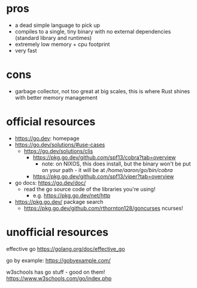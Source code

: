 # pros

- a dead simple language to pick up
- compiles to a single, tiny binary with no external dependencies (standard library and runtimes)
- extremely low memory + cpu footprint
- very fast

# cons
- garbage collector, not too great at big scales, this is where Rust shines with better memory management

# official resources

- https://go.dev: homepage
- https://go.dev/solutions/#use-cases
	- https://go.dev/solutions/clis
		- https://pkg.go.dev/github.com/spf13/cobra?tab=overview
			- note: on NIXOS, this does install, but the binary won't be put on your path - it will be at _/home/aaron/go/bin/cobra_
		- https://pkg.go.dev/github.com/spf13/viper?tab=overview
- go docs: https://go.dev/doc/
	- read the go source code of the libraries you're using!
		- e.g. https://pkg.go.dev/net/http
- https://pkg.go.dev/ package search
	- https://pkg.go.dev/github.com/rthornton128/goncurses ncurses!

# unofficial resources

effective go
https://golang.org/doc/effective_go

go by example:
https://gobyexample.com/

w3schools has go stuff - good on them!
https://www.w3schools.com/go/index.php
